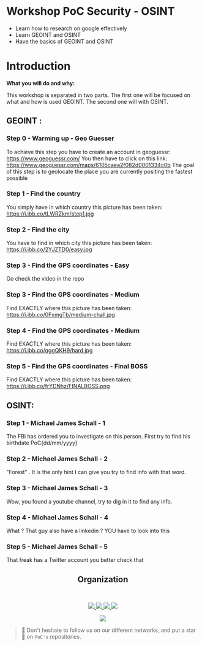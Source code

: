 # Workshop PoC Security - OSINT

- Learn how to research on google effectively
- Learn GEOINT and OSINT
- Have the basics of GEOINT and OSINT



# Introduction

**What you will do and why:**

This workshop is separated in two parts. The first one will be focused on what and how is used GEOINT. The second one will with OSINT.


## GEOINT :

### Step 0 - Warming up - Geo Guesser

To achieve this step you have to create an account in geoguessr: https://www.geoguessr.com/ 
You then have to click on this link: https://www.geoguessr.com/maps/6105caea2f082d0001334c0b
The goal of this step is to geolocate the place you are currently positing the fastest possible

### Step 1 - Find the country

You simply have in which country this picture has been taken: https://i.ibb.co/tLWRZkm/step1.jpg

### Step 2 - Find the city

You have to find in which city this picture has been taken: https://i.ibb.co/2YJZTD0/easy.jpg

### Step 3 - Find the GPS coordinates - Easy

Go check the video in the repo

### Step 3 - Find the GPS coordinates - Medium

Find EXACTLY where this picture has been taken: https://i.ibb.co/0FxmgTb/medium-chall.jpg

### Step 4 - Find the GPS coordinates - Medium

Find EXACTLY where this picture has been taken: https://i.ibb.co/qggQKH9/hard.jpg

### Step 5 - Find the GPS coordinates - Final BOSS

Find EXACTLY where this picture has been taken: https://i.ibb.co/frYDNhz/FINALBOSS.png



## OSINT:

### Step 1 - Michael James Schall - 1

The FBI has ordered you to investigate on this person. First try to find his birthdate PoC{dd/mm/yyyy}

### Step 2 - Michael James Schall - 2

"Forest" . It is the only hint I can give you try to find info with that word.

### Step 3 - Michael James Schall - 3

Wow, you found a youtube channel, try to dig in it to find any info.

### Step 4 - Michael James Schall - 4

What ? That guy also have a linkedin ? YOU have to look into this 

### Step 5 - Michael James Schall - 5

That freak has a Twitter account you better check that

<h2 align=center>
Organization
</h2>
<br/>
<p align='center'>
    <a href="https://www.linkedin.com/company/pocinnovation/mycompany/">
        <img src="https://img.shields.io/badge/LinkedIn-0077B5?style=for-the-badge&logo=linkedin&logoColor=white">
    </a>
    <a href="https://www.instagram.com/pocinnovation/">
        <img src="https://img.shields.io/badge/Instagram-E4405F?style=for-the-badge&logo=instagram&logoColor=white">
    </a>
    <a href="https://twitter.com/PoCInnovation">
        <img src="https://img.shields.io/badge/Twitter-1DA1F2?style=for-the-badge&logo=twitter&logoColor=white">
    </a>
    <a href="https://discord.com/invite/Yqq2ADGDS7">
        <img src="https://img.shields.io/badge/Discord-7289DA?style=for-the-badge&logo=discord&logoColor=white">
    </a>
</p>
<p align=center>
    <a href="https://www.poc-innovation.fr/">
        <img src="https://img.shields.io/badge/WebSite-1a2b6d?style=for-the-badge&logo=GitHub Sponsors&logoColor=white">
    </a>
</p>

> 🚀 Don't hesitate to follow us on our different networks, and put a star 🌟 on `PoC's` repositories.